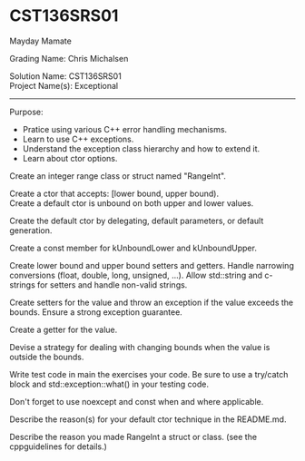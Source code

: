 # CST136SRS01
Mayday Mamate

Grading Name: Chris Michalsen

Solution Name: CST136SRS01  
Project Name(s): Exceptional

---

Purpose:

- Pratice using various C++ error handling mechanisms.
- Learn to use C++ exceptions.
- Understand the exception class hierarchy and how to extend it. 
- Learn about ctor options. 

Create an integer range class or struct named "RangeInt".  

Create a ctor that accepts: \[lower bound, upper bound).  
Create a default ctor is unbound on both upper and lower values.  

Create the default ctor by delegating, default parameters, or default generation.  

Create a const member for kUnboundLower and kUnboundUpper.  

Create lower bound and upper bound setters and getters. Handle narrowing conversions (float, double, long, unsigned, ...). Allow std::string and c-strings for setters and handle non-valid strings.  

Create setters for the value and throw an exception if the value exceeds the bounds. Ensure a strong exception guarantee.  

Create a getter for the value.  

Devise a strategy for dealing with changing bounds when the value is outside the bounds.  

Write test code in main the exercises your code. Be sure to use a try/catch block and std::exception::what() in your testing code.  

Don't forget to use noexcept and const when and where applicable.  

Describe the reason(s) for your default ctor technique in the README.md.  

Describe the reason you made RangeInt a struct or class. (see the cppguidelines for details.)
